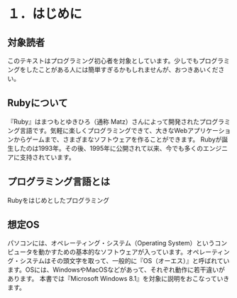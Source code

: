 # １．はじめに

## 対象読者
このテキストはプログラミング初心者を対象としています。少しでもプログラミングをしたことがある人には簡単すぎるかもしれませんが、おつきあいください。


## Rubyについて
『Ruby』はまつもとゆきひろ（通称 Matz）さんによって開発されたプログラミング言語です。気軽に楽しくプログラミングできて、大きなWebアプリケーションからゲームまで、さまざまなソフトウェアを作ることができます。
Rubyが誕生したのは1993年。その後、1995年に公開されて以来、今でも多くのエンジニアに支持されています。


## プログラミング言語とは
Rubyをはじめとしたプログラミング



## 想定OS
パソコンには、オペレーティング・システム（Operating System）というコンピュータを動かすための基本的なソフトウェアが入っています。オペレーティング・システムはその頭文字を取って、一般的に『OS（オーエス）』と呼ばれています。OSには、WindowsやMacOSなどがあって、それぞれ動作に若干違いがあります。
本書では『Microsoft Windows 8.1』を対象に説明をおこなっていきます。